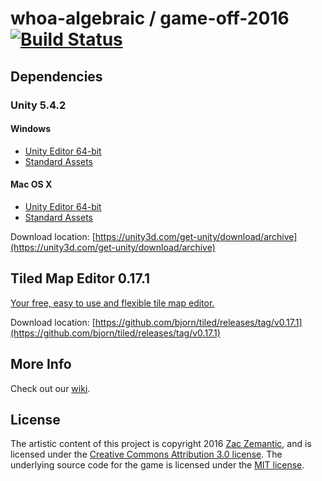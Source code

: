 # whoa-algebraic / game-off-2016 [![Build Status](https://travis-ci.org/whoa-algebraic/game-off-2016.svg?branch=master)](https://travis-ci.org/whoa-algebraic/game-off-2016)

## Dependencies
### Unity 5.4.2
#### Windows
- [Unity Editor 64-bit](http://netstorage.unity3d.com/unity/b7e030c65c9b/Windows64EditorInstaller/UnitySetup64-5.4.2f2.exe)
- [Standard Assets](http://netstorage.unity3d.com/unity/b7e030c65c9b/WindowsStandardAssetsInstaller/UnityStandardAssetsSetup-5.4.2f2.exe)

#### Mac OS X
- [Unity Editor 64-bit](http://netstorage.unity3d.com/unity/b7e030c65c9b/MacEditorInstaller/Unity-5.4.2f2.pkg)
- [Standard Assets](http://netstorage.unity3d.com/unity/b7e030c65c9b/MacStandardAssetsInstaller/StandardAssets-5.4.2f2.pkg)

Download location: [https://unity3d.com/get-unity/download/archive](https://unity3d.com/get-unity/download/archive)

## Tiled Map Editor 0.17.1
[Your free, easy to use and flexible tile map editor.](http://www.mapeditor.org/)

Download location: [https://github.com/bjorn/tiled/releases/tag/v0.17.1](https://github.com/bjorn/tiled/releases/tag/v0.17.1)

## More Info
Check out our [wiki](https://github.com/whoa-algebraic/game-off-2016/wiki).

## License

The artistic content of this project is copyright 2016 [Zac Zemantic](http://www.zetarayzac.com/), and is licensed under the [Creative Commons Attribution 3.0 license](http://creativecommons.org/licenses/by/3.0/us/deed.en_US). The underlying source code for the game is licensed under the [MIT license](http://opensource.org/licenses/mit-license.php).

